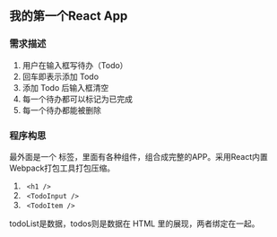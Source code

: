 ## 我的第一个React App
### 需求描述
1. 用户在输入框写待办（Todo）
2. 回车即表示添加 Todo
3. 添加 Todo 后输入框清空
4. 每一个待办都可以标记为已完成
5. 每一个待办都能被删除
### 程序构思
最外面是一个 <App/> 标签，里面有各种组件，组合成完整的APP。采用React内置Webpack打包工具打包压缩。

1. <code> \<h1 /\> </code>
2. <code> \<TodoInput /\> </code>
3. <code> \<TodoItem /\> </code>


todoList是数据，todos则是数据在 HTML 里的展现，两者绑定在一起。